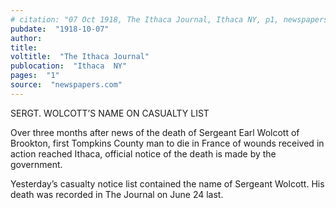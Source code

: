 ```yaml
---
# citation: "07 Oct 1918, The Ithaca Journal, Ithaca NY, p1, newspapers.com."
pubdate:  "1918-10-07"
author: 
title: 
voltitle:  "The Ithaca Journal"
publocation:  "Ithaca  NY"
pages:  "1"
source:  "newspapers.com"
---
```

SERGT. WOLCOTT’S NAME ON CASUALTY LIST 

Over three months after news of the death of Sergeant Earl Wolcott of Brookton, first Tompkins County man to die in France of wounds received in action reached Ithaca, official notice of the death is made by the government. 

Yesterday’s casualty notice list contained the name of Sergeant Wolcott. His death was recorded in The Journal on June 24 last.  


